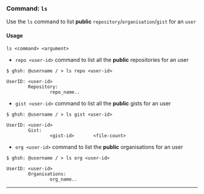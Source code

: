 ### Command: `ls`

Use the `ls` command to list **public** `repository`/`organisation`/`gist` for an `user`

#### Usage
`ls <command> <argument>`

* `repo <user-id>` command to list all the **public** repositories for an user
```shell
$ ghsh: @username / > ls repo <user-id>
```
```
UserID: <user-id>
        Repository:
                repo_name..
```
* `gist <user-id>` command to list all the **public** gists for an user
```shell
$ ghsh: @username / > ls gist <user-id>
```
```
UserID: <user-id>
        Gist:
                <gist-id>       <file-count>
```
* `org <user-id>` command to list the **public** organisations for an user
```shell
$ ghsh: @username / > ls org <user-id>
```
```
UserID: <user-id>
        Organisations:
                org_name..
```

***